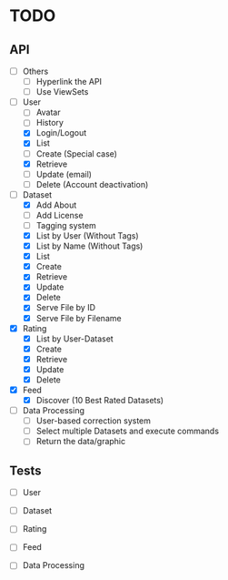 # TODO

## API
- [ ] Others
    - [ ] Hyperlink the API
    - [ ] Use ViewSets
- [ ] User
    - [ ] Avatar
    - [ ] History
    - [X] Login/Logout
    - [X] List
    - [ ] Create (Special case)
    - [X] Retrieve
    - [ ] Update (email)
    - [ ] Delete (Account deactivation)
- [ ] Dataset
    - [X] Add About
    - [ ] Add License
    - [ ] Tagging system 
    - [X] List by User (Without Tags)
    - [X] List by Name (Without Tags)
    - [X] List
    - [X] Create
    - [X] Retrieve
    - [X] Update
    - [X] Delete
    - [X] Serve File by ID
    - [X] Serve File by Filename
- [X] Rating
    - [X] List by User-Dataset
    - [X] Create
    - [X] Retrieve
    - [X] Update
    - [X] Delete    
- [X] Feed
    - [X] Discover (10 Best Rated Datasets)
- [ ] Data Processing
    - [ ] User-based correction system
    - [ ] Select multiple Datasets and execute commands
    - [ ] Return the data/graphic

## Tests
- [ ] User
- [ ] Dataset
- [ ] Rating
- [ ] Feed
- [ ] Data Processing

